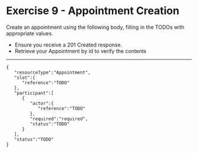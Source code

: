 # Exercise 9 - Appointment Creation

Create an appointment using the following body, filling in the TODOs with appropriate values.
* Ensure you receive a 201 Created response.
* Retrieve your Appointment by id to verify the contents

***

    {
       "resourceType":"Appointment",
       "slot":{
          "reference":"TODO"
       },
       "participant":[
          {
             "actor":{
                "reference":"TODO"
             },
             "required":"required",
             "status":"TODO"
          }
       ],
       "status":"TODO"
    }